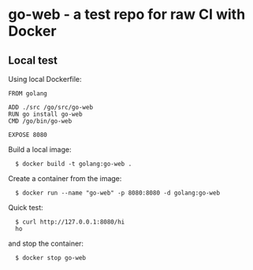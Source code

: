 # go-web - a test repo for raw CI with Docker


## Local test

Using local Dockerfile:

```
FROM golang

ADD ./src /go/src/go-web
RUN go install go-web
CMD /go/bin/go-web

EXPOSE 8080
```

Build a local image:

```
  $ docker build -t golang:go-web .
```

Create a container from the image:

```
  $ docker run --name "go-web" -p 8080:8080 -d golang:go-web
```

Quick test:

```
  $ curl http://127.0.0.1:8080/hi
  ho
```

and stop the container:

```
  $ docker stop go-web
```
